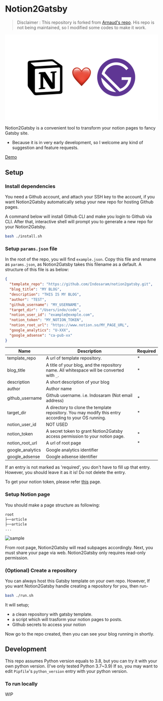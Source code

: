 # Notion2Gatsby

> Disclaimer : This repository is forked from [Arnaud's repo](https://github.com/ArnaudValensi/ArnaudValensi.github.io). His repo is not being maintained, so I modified some codes to make it work.

![Notion❤️Gatsby](./.github/assets/cover.jpeg)

Notion2Gatsby is a convenient tool to transform your notion pages to fancy Gatsby site.

- Because it is in very early development, so I welcome any kind of suggestion and feature requests.

[Demo](https://indosaram.github.io/notion2gatsby/)

## Setup

### Install dependencies

You need a Github account, and attach your SSH key to the account, if you want Notion2Gatsby automatically setup your new repo for hosting Github pages.

A command below will install Github CLI and make you login to Github via CLI. After that, interactive shell will prompt you to generate a new repo for your Notion2Gatsby.

```bash
bash ./install.sh
```

### Setup `params.json` file

In the root of the repo, you will find `example.json`. Copy this file and rename as `params.json`, as Notion2Gatsby takes this filename as a default. A structure of this file is as below:

```json
{
  "template_repo": "https://github.com/Indosaram/notion2gatsby.git",
  "blog_title": "MY BLOG",
  "description": "THIS IS MY BLOG",
  "author": "TEST",
  "github_username": "MY_USERNAME",
  "target_dir": "/Users/indo/code",
  "notion_user_id": "example@exmple.com",
  "notion_token": "MY_NOTION_TOKEN",
  "notion_root_url": "https://www.notion.so/MY_PAGE_URL",
  "google_analytics": "U-XXX",
  "google_adsense": "ca-pub-xx"
}
```

| Name             | Description                                                                                           | Required |
| ---------------- | ----------------------------------------------------------------------------------------------------- | -------- |
| template_repo    | A url of template repository.                                                                         | \*       |
| blog_title       | A title of your blog, and the repository name. All whitespace will be converted with `_`.             | \*       |
| description      | A short description of your blog                                                                      |          |
| author           | Author name                                                                                           |          |
| github_username  | Github username. i.e. Indosaram (Not email address)                                                   | \*       |
| target_dir       | A directory to clone the template repository. You may modify this entry according to your OS running. | \*       |
| notion_user_id   | NOT USED                                                                                              |          |
| notion_token     | A secret token to grant Notion2Gatsby access permission to your notion page.                          | \*       |
| notion_root_url  | A url of root page                                                                                    | \*       |
| google_analytics | Google analytics identifier                                                                           |          |
| google_adsense   | Google adsense identifier                                                                             |          |

If an entry is not marked as 'required', you don't have to fill up that entry. However, you should leave it as it is! Do not delete the entry.

To get your notion token, please refer [this](https://www.redgregory.com/notion/2020/6/15/9zuzav95gwzwewdu1dspweqbv481s5) page.

### Setup Notion page

You should make a page structure as following:

```
root
├──article
├──article
...
```

![sample](https://user-images.githubusercontent.com/47408490/118105900-f86be480-b417-11eb-85bb-908aeb447587.png)

From root page, Notion2Gatsby will read subpages accordingly. Next, you must share your page via web. Notion2Gatsby only requires read-only permission.

### (Optional) Create a repository

You can always host this Gatsby template on your own repo. However, If you want Notion2Gatsby handle creating a repository for you, then run-

```bash
bash ./run.sh
```

It will setup;

- a clean repository with gatsby template.
- a script which will trasform your notion pages to posts.
- Github secrets to access your notion

Now go to the repo created, then you can see your blog running in shortly.

## Development

This repo assumes Python version equals to 3.8, but you can try it with your own python version. (I've only tested Python 3.7~3.9) If so, you may want to edit `Pipfile`'s `python_version` entry with your python version.

### To run locally

WIP
